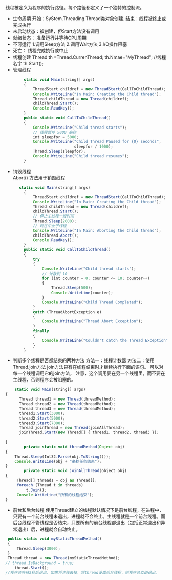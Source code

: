 线程被定义为程序的执行路径。每个路径都定义了一个独特的控制流。
* 生命周期
开始：SyStem.Threading.Thread类对象创建.
结束：线程被终止或完成执行
* 未启动状态：被创建，但Start方法没有调用
* 就绪状态： 准备运行并等待CPU周期
* 不可运行
                1.调用Sleep方法   2.调用Wait方法     3.I/O操作阻塞
*  死亡： 线程完成执行或中止
* 线程创建
Thread th =Thread.CurrenThread;
th.Nmae="MyThread";   //线程名字
th.Start();
* 管理线程

``` javascript
		static void Main(string[] args)
        {
            ThreadStart childref = new ThreadStart(CallToChildThread);
            Console.WriteLine("In Main: Creating the Child thread");
            Thread childThread = new Thread(childref);
            childThread.Start();
            Console.ReadKey();
        }
        public static void CallToChildThread()
        {
            Console.WriteLine("Child thread starts");
            // 线程暂停 5000 毫秒
            int sleepfor = 5000;
            Console.WriteLine("Child Thread Paused for {0} seconds",
                              sleepfor / 1000);
            Thread.Sleep(sleepfor);
            Console.WriteLine("Child thread resumes");
        }
```

  
* 销毁线程   
    Abort() 方法用于销毁线程
  

``` javascript
      static void Main(string[] args)
        {
            ThreadStart childref = new ThreadStart(CallToChildThread);
            Console.WriteLine("In Main: Creating the Child thread");
            Thread childThread = new Thread(childref);
            childThread.Start();
            // 停止主线程一段时间
            Thread.Sleep(2000);
            // 现在中止子线程
            Console.WriteLine("In Main: Aborting the Child thread");
            childThread.Abort();
            Console.ReadKey();
        }
     	public static void CallToChildThread()
        {
            try
            {
                Console.WriteLine("Child thread starts");
                // 计数到 10
                for (int counter = 0; counter <= 10; counter++)
                {
                    Thread.Sleep(500);
                    Console.WriteLine(counter);
                }
                Console.WriteLine("Child Thread Completed");
            }
            catch (ThreadAbortException e)
            {
                Console.WriteLine("Thread Abort Exception");
            }
            finally
            {
                Console.WriteLine("Couldn't catch the Thread Exception");
            }
        }
```

* 判断多个线程是否都结束的两种方法
               方法一：线程计数器
               方法二：使用Thread.join方法
                   join方法只有在线程结束时才继续执行下面的语句。 可以对每一个线程调用它的join方法，
                 注意，这个调用要在另一个线程里，而不要在主线程，否则程序会被阻塞的。
             

``` javascript
    static void Main(string[] args)  
{    
      Thread thread1 = new Thread(threadMethod);  
      Thread thread2 = new Thread(threadMethod);  
      Thread thread3 = new Thread(threadMethod);  
      thread1.Start(3000);  
      thread2.Start(5000);  
      thread3.Start(7000);  
      Thread joinThread = new Thread(joinAllThread);  
      joinThread.Start(new Thread[] { thread1, thread2, thread3 });  
  
}  
		private static void threadMethod(Object obj)  
{  
    Thread.Sleep(Int32.Parse(obj.ToString()));  
    Console.WriteLine(obj + "毫秒任务结束");  
}  
		private static void joinAllThread(object obj)  
{  
     Thread[] threads = obj as Thread[];  
     foreach (Thread t in threads)  
         t.Join();  
     Console.WriteLine("所有的线程结束");  
}  
```

* 前台和后台线程
        使用Thread建立的线程默认情况下是前台线程，在进程中，只要有一个前台线程未退出，进程就不会终止。主线程就是一个前台线程。而后台线程不管线程是否结束，只要所有的前台线程都退出（包括正常退出和异常退出）后，进程就会自动终止。
``` javascript
 public static void myStaticThreadMethod()  
 {  
     Thread.Sleep(3000);  
 }  
 Thread thread = new Thread(myStaticThreadMethod);  
// thread.IsBackground = true;  
    thread.Start();               
//程序会等待3秒后退出，如果将注释去掉，将thread设成后台线程，则程序会立即退出。
```